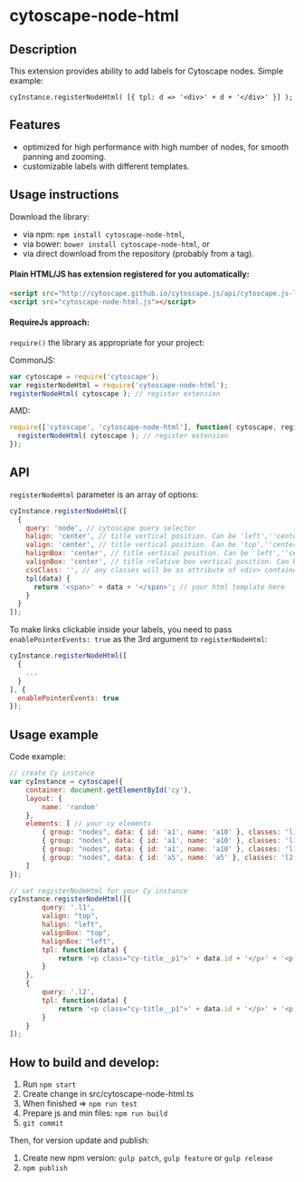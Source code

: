 cytoscape-node-html
================================================================================


## Description

This extension provides ability to add labels for Cytoscape nodes. Simple example:

`cyInstance.registerNodeHtml( [{ tpl: d => '<div>' + d + '</div>' }] );`


## Features
- optimized for high performance with high number of nodes, for smooth panning and zooming.
- customizable labels with different templates.


## Usage instructions

Download the library:
 * via npm: `npm install cytoscape-node-html`,
 * via bower: `bower install cytoscape-node-html`, or
 * via direct download from the repository (probably from a tag).

#### Plain HTML/JS has extension registered for you automatically:
```html
<script src="http://cytoscape.github.io/cytoscape.js/api/cytoscape.js-latest/cytoscape.min.js"></script>
<script src="cytoscape-node-html.js"></script>
```

#### RequireJs approach:
`require()` the library as appropriate for your project:

CommonJS:
```js
var cytoscape = require('cytoscape');
var registerNodeHtml = require('cytoscape-node-html');
registerNodeHtml( cytoscape ); // register extension
```

AMD:
```js
require(['cytoscape', 'cytoscape-node-html'], function( cytoscape, registerNodeHtml ){
  registerNodeHtml( cytoscape ); // register extension
});
```


## API

`registerNodeHtml` parameter is an array of options:

```js
cyInstance.registerNodeHtml([
  {
    query: 'node', // cytoscape query selector
    halign: 'center', // title vertical position. Can be 'left',''center, 'right'
    valign: 'center', // title vertical position. Can be 'top',''center, 'bottom'
    halignBox: 'center', // title vertical position. Can be 'left',''center, 'right'
    valignBox: 'center', // title relative box vertical position. Can be 'top',''center, 'bottom'
    cssClass: '', // any classes will be as attribute of <div> container for every title
    tpl(data) {
      return '<span>' + data + '</span>'; // your html template here
    }
  }
]);
```

To make links clickable inside your labels, you need to pass `enablePointerEvents: true` as the 3rd argument to `registerNodeHtml`:

```js
cyInstance.registerNodeHtml([
  {
    ...
  }
], {
  enablePointerEvents: true
});
```

## Usage example

Code example:
```js
// create Cy instance
var cyInstance = cytoscape({
    container: document.getElementById('cy'),
    layout: {
        name: 'random'
    },
    elements: [ // your cy elements
        { group: "nodes", data: { id: 'a1', name: 'a10' }, classes: 'l1' },
        { group: "nodes", data: { id: 'a1', name: 'a10' }, classes: 'l1' },
        { group: "nodes", data: { id: 'a1', name: 'a10' }, classes: 'l1' },
        { group: "nodes", data: { id: 'a5', name: 'a5' }, classes: 'l2' }
    ]
});

// set registerNodeHtml for your Cy instance
cyInstance.registerNodeHtml([{
        query: '.l1',
        valign: "top",
        halign: "left",
        valignBox: "top",
        halignBox: "left",
        tpl: function(data) {
            return '<p class="cy-title__p1">' + data.id + '</p>' + '<p  class="cy-title__p2">' + data.name + '</p>';
        }
    },
    {
        query: '.l2',
        tpl: function(data) {
            return '<p class="cy-title__p1">' + data.id + '</p>' + '<p  class="cy-title__p2">' + data.name + '</p>';
        }
    }
]);
```


## How to build and develop:
1) Run `npm start`
1) Create change in src/cytoscape-node-html.ts
1) When finished => `npm run test`
1) Prepare js and min files: `npm run build`
1) `git commit`

Then, for version update and publish:
1) Create new npm version: `gulp patch`, `gulp feature` or `gulp release`
1) `npm publish`
